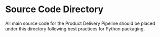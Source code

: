 # Source Code Directory

All main source code for the Product Delivery Pipeline should be placed under this directory following best practices for Python packaging. 